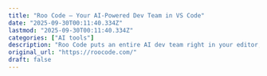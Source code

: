 ```yaml
---
title: "Roo Code – Your AI-Powered Dev Team in VS Code"
date: "2025-09-30T00:11:40.334Z"
lastmod: "2025-09-30T00:11:40.334Z"
categories: ["AI tools"]
description: "Roo Code puts an entire AI dev team right in your editor, outpacing closed tools with deep project-wide context, multi-step agentic coding, and unmatched developer-centric flexibility."
original_url: "https://roocode.com/"
draft: false
---
```

